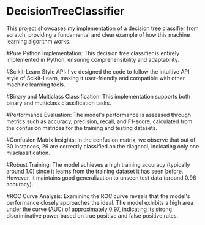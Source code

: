 # DecisionTreeClassifier
This project showcases my implementation of a decision tree classifier from scratch, providing a fundamental and clear example of how this machine learning algorithm works.

#Pure Python Implementation: This decision tree classifier is entirely implemented in Python, ensuring comprehensibility and adaptability.

#Scikit-Learn Style API: I've designed the code to follow the intuitive API style of Scikit-Learn, making it user-friendly and compatible with other machine learning tools.

#Binary and Multiclass Classification: This implementation supports both binary and multiclass classification tasks.

#Performance Evaluation: The model's performance is assessed through metrics such as accuracy, precision, recall, and F1-score, calculated from the confusion matrices for the training and testing datasets.

#Confusion Matrix Insights: In the confusion matrix, we observe that out of 30 instances, 29 are correctly classified on the diagonal, indicating only one misclassification.

#Robust Training: The model achieves a high training accuracy (typically around 1.0) since it learns from the training dataset it has seen before. However, it maintains good generalization to unseen test data (around 0.96 accuracy).

#ROC Curve Analysis: Examining the ROC curve reveals that the model's performance closely approaches the ideal. The model exhibits a high area under the curve (AUC) of approximately 0.97, indicating its strong discriminative power based on true positive and false positive rates.
